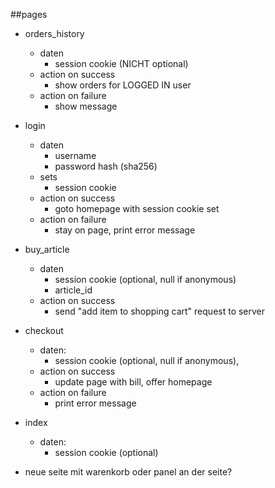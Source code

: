 ##pages
- orders_history
  - daten
    * session cookie (NICHT optional)
  - action on success
    * show orders for LOGGED IN user
  - action on failure 
    * show message
- login
  - daten
    * username
    * password hash (sha256)
  - sets
    * session cookie
  - action on success
    * goto homepage with session cookie set
  - action on failure
    * stay on page, print error message
- buy_article
  - daten
    * session cookie (optional, null if anonymous)
    * article_id
  - action on success
    * send "add item to shopping cart" request to server
- checkout
  - daten:
    * session cookie (optional, null if anonymous),
  - action on success
    * update page with bill, offer homepage
  - action on failure
    * print error message
- index
  - daten: 
    * session cookie (optional)

- neue seite mit warenkorb oder panel an der seite?
